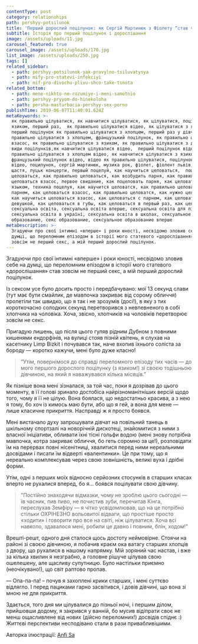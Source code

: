 ```yaml
---
contentType: post
category: relationships
path: pershyy-potsilunok
title: 'Перший дорослий поцілунок: як Сергій Мартинюк з Фіолету “став чоловіком”'
subtitle: Історія про перший поцілунок і дорослішання
image: /assets/uploads/11.jpg
carousel_featured: true
carousel_image: /assets/uploads/170.jpg
list_image: /assets/uploads/250.jpg
tags: []
related_sidebar:
  - path: pershyy-potsilunok-yak-pravylno-tsiluvatysya
  - path: mify-pro-statevi-infekciyi
  - path: mif-pro-divochu-plivu-shco-take-tsnota
related_bottom:
  - path: mene-nikhto-ne-rozumiye-i-meni-samotnio
  - path: pershyy-pryyom-do-hinekoloha
  - path: persha-masturbacia-pershyy-sex-porno
publishTime: 2019-06-07T11:40:01.624Z
metaKeywords: >-
  як правильно цілуватися, як навчитися цілуватися, як цілуватися, поцілунок з
  язиком, перший раз,  як правильно цілуватися відео, як цілуватися з язиком,
  перший поцілунок як правильно цілуватися з хлопцем, перший раз у дівчини, як
  правильно цілуватися з хлопцем, французький поцілунок, як правильно цілуватися
  взасос, як правильно цілуватися з язиком, як правильно цілуватися з дівчиною,
  види поцілунків,як навчитися цілуватися відео,  перший поцілунок відео, як
  правильно цілуватися з хлопцем відео, як навчитися цілуватися з язиком,
  французький поцілунок відео, відео як правильно цілуватися, поцілунок з язиком
  відео, поцилунок, сергій мартинюк, музика рок, фіолет, фіолент львів, пісня
  щастя, луцьк концерти, первый поцелуй, как научиться целоваться,  поцелуй, как
  целоваться, как правильно целоваться, как возбудить парня, как правильно
  целоваться взасос, первое свидание, как поцеловать парня, как целоваться с
  языком, техника поцелуя, как научится целоватся, как правильно целоваться с
  парнем, как целоваться взасос, как правильно целоватся, как нужно целоваться,
  как научиться целоваться взасос, как целоваться с парнем, как целоваться с
  девушкой, как целоваться в губы, как целоваться в первый раз, как целуются,
  сексуальна освіта, сексуальна освіта вперше, сексуальна освіта для підлітків,
  сексуальна освіта в україні, сексуальна освіта в школах, сексуальное
  образование, секс образование, сексуальное образование вперше
metaDescription: >-
  Згадуючи про свої інтимні «вперше» і роки юності, несвідомо зловив себе на
  думці, що переломним епізодом в історії мого статевого «дорослішання» став
  зовсім не перший секс, а мій перший дорослий поцілунок.
---
```

Згадуючи про свої інтимні «вперше» і роки юності, несвідомо зловив себе на думці, що переломним епізодом в історії мого статевого «дорослішання» став зовсім не перший секс, а мій перший дорослий поцілунок. 

Із сексом усе було досить просто і передбачувано: мої 13 секунд слави (тут має бути смайлик, де мавпочка закриває від сорому обличчя) пролетіли так швидко, що я так і не зрозумів (досі!), в яку з тих короткочасно солодких секунд перетворився з невпевненого в собі хлопчика на чоловіка. Хоча, звісно, хлопчиків на чоловіків перетворює зовсім не секс. 

Пригадую лишень, що після цього гуляв рідним Дубном з повними кишенями ендорфінів, на вулиці стояв пізній квітень, я слухав на касетнику Limp Bizkit і почувався так, наче вхопив їхнього соліста за бороду — коротко кажучи, мені було дуже класно! 

> “Утім, повернімося до справді переломного епізоду тих часів — до мого першого дорослого поцілунку (з язиком!) зі своєю тодішньою дівчиною, на який я наважувався кілька місяців.” 

Як пізніше вона мені зізналася, за той час, поки я дозрівав до цього моменту, в її голові зринало достобіса найрізноманітніших версій щодо того, чому я її не цілую. Вона боялася, що недостатньо красива, а з нею я тому, бо хоч із кимось маю бути, або що я гей, а вона для мене — лише класичне прикриття. Насправді ж я просто боявся. 

Мені вистачало духу запрошувати дівчат на повільний танець в шкільному спортзалі на новорічній дискотеці, знайомитися з ними з власної ініціативи, обливати їхні тісні гольфи водою (мені знову потрібна мавпочка, котра закриває обличчя, бо геть соромно за це!), розповідати їм на перервах повні нісенітниці, хвалитися перед ними нереальними досвідами і писати їм відверті «валентинки». Це при тому, що я нереально комплексував через свою зовнішність, великі вуха і дрібні форми. 

Утім, одні з перших моїх відносно серйозних стосунків в старших класах вперто не рухалися вперед, бо я… боявся поцілувати свою дівчину. 

> "Постійно знаходячи відмазки, чому не зроблю цього сьогодні — їв часник, пив пиво, не почистив зуби, перечитав Кінга, переслухав Земфіру — я чітко усвідомлював, що на це потрібно стільки ОХРІНЕЗНО вольовитої відваги, що простіше просто «ходити» і говорити про все на світі, ніж цілуватися. Хоча всі навколо, здавалося мені, робили це давно і повним, блін, ходом!"

Врешті-решт, одного дня сталося щось достоту неймовірне. Стоячи на районі зі своєю дівчиною, я побачив краєм ока ватагу старших хлопців з двору, що рухалися в нашому напрямку. Мій зоряний час настав, і вже за кілька хвилин я незграбно, а головне рішуче цілував свою ошелешену, але щасливу супутницю. Було настільки приємно (неочікувано!), що світ раптово пропав. 

—  Опа-па-па! – почув я захоплені крики старших, і мені суттєво відлягло. І перед пациками гарно засвітився, і довів дівчині, що вона зі мною не для прикриття. 

Здається, того дня ми цілувалися до пізньої ночі, і першим ділом, прийшовши додому, я закрився у ванній, бо мусив відіпрати своє не менш ощасливлене від нових (дійсно переломних!) досвідів спіднє :) Життєві перспективи несподівано стали в рази привабливішими.

Авторка ілюстрації: [Anfi Sa](http://anfisa.love)
